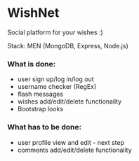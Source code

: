 # WishNet

Social platform for your wishes :)

Stack: MEN (MongoDB, Express, Node.js)

### What is done:
* user sign up/log in/log out
* username checker (RegEx)
* flash messages
* wishes add/edit/delete functionality
* Bootstrap looks

### What has to be done:
* user profile view and edit - next step
* comments add/edit/delete functionality
